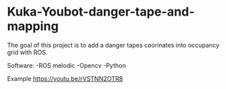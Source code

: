 # Kuka-Youbot-danger-tape-and-mapping

The goal of this project is to add a danger tapes coorinates into occupancy grid with ROS. 

Software:
-ROS melodic
-Opencv
-Python

Example https://youtu.be/rVSTNN2OTR8
